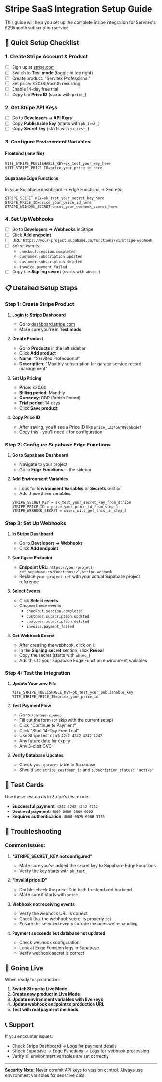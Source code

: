 # Stripe SaaS Integration Setup Guide

This guide will help you set up the complete Stripe integration for Servitex's £20/month subscription service.

## 🚀 Quick Setup Checklist

### 1. Create Stripe Account & Product
- [ ] Sign up at [stripe.com](https://stripe.com)
- [ ] Switch to **Test mode** (toggle in top right)
- [ ] Create product: "Servitex Professional"
- [ ] Set price: £20.00/month recurring
- [ ] Enable 14-day free trial
- [ ] Copy the **Price ID** (starts with `price_`)

### 2. Get Stripe API Keys
- [ ] Go to **Developers → API Keys**
- [ ] Copy **Publishable key** (starts with `pk_test_`)
- [ ] Copy **Secret key** (starts with `sk_test_`)

### 3. Configure Environment Variables

#### Frontend (.env file)
```env
VITE_STRIPE_PUBLISHABLE_KEY=pk_test_your_key_here
VITE_STRIPE_PRICE_ID=price_your_price_id_here
```

#### Supabase Edge Functions
In your Supabase dashboard → Edge Functions → Secrets:
```
STRIPE_SECRET_KEY=sk_test_your_secret_key_here
STRIPE_PRICE_ID=price_your_price_id_here
STRIPE_WEBHOOK_SECRET=whsec_your_webhook_secret_here
```

### 4. Set Up Webhooks
- [ ] Go to **Developers → Webhooks** in Stripe
- [ ] Click **Add endpoint**
- [ ] URL: `https://your-project.supabase.co/functions/v1/stripe-webhook`
- [ ] Select events:
  - `checkout.session.completed`
  - `customer.subscription.updated`
  - `customer.subscription.deleted`
  - `invoice.payment_failed`
- [ ] Copy the **Signing secret** (starts with `whsec_`)

## 📋 Detailed Setup Steps

### Step 1: Create Stripe Product

1. **Login to Stripe Dashboard**
   - Go to [dashboard.stripe.com](https://dashboard.stripe.com)
   - Make sure you're in **Test mode**

2. **Create Product**
   - Go to **Products** in the left sidebar
   - Click **Add product**
   - **Name**: "Servitex Professional"
   - **Description**: "Monthly subscription for garage service record management"

3. **Set Up Pricing**
   - **Price**: £20.00
   - **Billing period**: Monthly
   - **Currency**: GBP (British Pound)
   - **Trial period**: 14 days
   - Click **Save product**

4. **Copy Price ID**
   - After saving, you'll see a Price ID like `price_1234567890abcdef`
   - Copy this - you'll need it for configuration

### Step 2: Configure Supabase Edge Functions

1. **Go to Supabase Dashboard**
   - Navigate to your project
   - Go to **Edge Functions** in the sidebar

2. **Add Environment Variables**
   - Look for **Environment Variables** or **Secrets** section
   - Add these three variables:

   ```
   STRIPE_SECRET_KEY = sk_test_your_secret_key_from_stripe
   STRIPE_PRICE_ID = price_your_price_id_from_step_1
   STRIPE_WEBHOOK_SECRET = whsec_will_get_this_in_step_3
   ```

### Step 3: Set Up Webhooks

1. **In Stripe Dashboard**
   - Go to **Developers → Webhooks**
   - Click **Add endpoint**

2. **Configure Endpoint**
   - **Endpoint URL**: `https://your-project-ref.supabase.co/functions/v1/stripe-webhook`
   - Replace `your-project-ref` with your actual Supabase project reference

3. **Select Events**
   - Click **Select events**
   - Choose these events:
     - `checkout.session.completed`
     - `customer.subscription.updated`
     - `customer.subscription.deleted`
     - `invoice.payment_failed`

4. **Get Webhook Secret**
   - After creating the webhook, click on it
   - In the **Signing secret** section, click **Reveal**
   - Copy the secret (starts with `whsec_`)
   - Add this to your Supabase Edge Function environment variables

### Step 4: Test the Integration

1. **Update Your .env File**
   ```env
   VITE_STRIPE_PUBLISHABLE_KEY=pk_test_your_publishable_key
   VITE_STRIPE_PRICE_ID=price_your_price_id
   ```

2. **Test Payment Flow**
   - Go to `/garage-signup`
   - Fill out the form (or skip with the current setup)
   - Click "Continue to Payment"
   - Click "Start 14-Day Free Trial"
   - Use Stripe test card: `4242 4242 4242 4242`
   - Any future date for expiry
   - Any 3-digit CVC

3. **Verify Database Updates**
   - Check your `garages` table in Supabase
   - Should see `stripe_customer_id` and `subscription_status: 'active'`

## 🧪 Test Cards

Use these test cards in Stripe's test mode:

- **Successful payment**: `4242 4242 4242 4242`
- **Declined payment**: `4000 0000 0000 0002`
- **Requires authentication**: `4000 0025 0000 3155`

## 🔧 Troubleshooting

### Common Issues:

1. **"STRIPE_SECRET_KEY not configured"**
   - Make sure you've added the secret key to Supabase Edge Functions
   - Verify the key starts with `sk_test_`

2. **"Invalid price ID"**
   - Double-check the price ID in both frontend and backend
   - Make sure it starts with `price_`

3. **Webhook not receiving events**
   - Verify the webhook URL is correct
   - Check that the webhook secret is properly set
   - Ensure the selected events include the ones we're handling

4. **Payment succeeds but database not updated**
   - Check webhook configuration
   - Look at Edge Function logs in Supabase
   - Verify webhook secret is correct

## 🚀 Going Live

When ready for production:

1. **Switch Stripe to Live Mode**
2. **Create new product in Live Mode**
3. **Update environment variables with live keys**
4. **Update webhook endpoint to production URL**
5. **Test with real payment methods**

## 📞 Support

If you encounter issues:
- Check Stripe Dashboard → Logs for payment details
- Check Supabase → Edge Functions → Logs for webhook processing
- Verify all environment variables are set correctly

---

**Security Note**: Never commit API keys to version control. Always use environment variables for sensitive data.